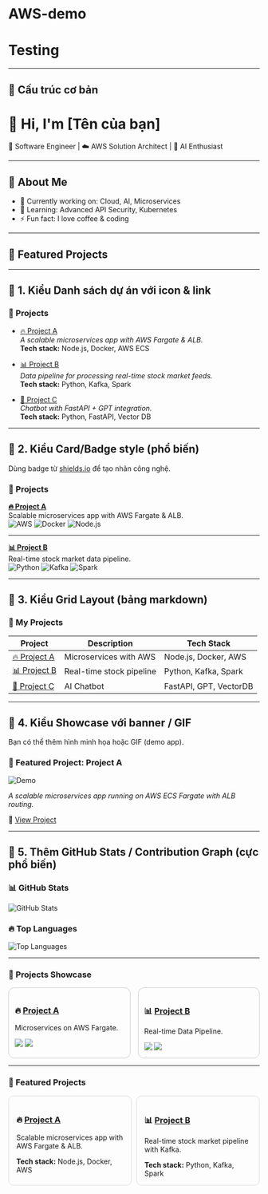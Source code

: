 # AWS-demo
# Testing
---

## 🔹 Cấu trúc cơ bản

# 👋 Hi, I'm [Tên của bạn]  
🚀 Software Engineer | ☁️ AWS Solution Architect | 🤖 AI Enthusiast  

---

## 🌟 About Me
- 🔭 Currently working on: Cloud, AI, Microservices  
- 🌱 Learning: Advanced API Security, Kubernetes  
- ⚡ Fun fact: I love coffee & coding  

---

## 📌 Featured Projects


---

## 🔹 1. Kiểu **Danh sách dự án với icon & link**

### 🚀 Projects
- [🔥 Project A](https://github.com/username/project-a)  
  _A scalable microservices app with AWS Fargate & ALB._  
  **Tech stack:** Node.js, Docker, AWS ECS  

- [📊 Project B](https://github.com/username/project-b)  
  _Data pipeline for processing real-time stock market feeds._  
  **Tech stack:** Python, Kafka, Spark  

- [🤖 Project C](https://github.com/username/project-c)  
  _Chatbot with FastAPI + GPT integration._  
  **Tech stack:** Python, FastAPI, Vector DB  


---

## 🔹 2. Kiểu **Card/Badge style (phổ biến)**

Dùng badge từ [shields.io](https://shields.io/) để tạo nhãn công nghệ.

### 🚀 Projects

**[🔥 Project A](https://github.com/username/project-a)**  
Scalable microservices app with AWS Fargate & ALB.  
![AWS](https://img.shields.io/badge/AWS-Cloud-orange) 
![Docker](https://img.shields.io/badge/Docker-Container-blue) 
![Node.js](https://img.shields.io/badge/Node.js-JS-green)

---

**[📊 Project B](https://github.com/username/project-b)**  
Real-time stock market data pipeline.  
![Python](https://img.shields.io/badge/Python-3.9-blue) 
![Kafka](https://img.shields.io/badge/Kafka-Streaming-black) 
![Spark](https://img.shields.io/badge/Spark-BigData-red)


---

## 🔹 3. Kiểu **Grid Layout (bảng markdown)**

### 📌 My Projects

| Project | Description | Tech Stack |
|---------|-------------|------------|
| [🔥 Project A](https://github.com/username/project-a) | Microservices with AWS | Node.js, Docker, AWS |
| [📊 Project B](https://github.com/username/project-b) | Real-time stock pipeline | Python, Kafka, Spark |
| [🤖 Project C](https://github.com/username/project-c) | AI Chatbot | FastAPI, GPT, VectorDB |


---

## 🔹 4. Kiểu **Showcase với banner / GIF**

Bạn có thể thêm hình minh họa hoặc GIF (demo app).

### 🚀 Featured Project: Project A

![Demo](https://raw.githubusercontent.com/username/project-a/main/demo.gif)

_A scalable microservices app running on AWS ECS Fargate with ALB routing._

🔗 [View Project](https://github.com/username/project-a)


---

## 🔹 5. Thêm **GitHub Stats / Contribution Graph** (cực phổ biến)


### 📊 GitHub Stats
![GitHub Stats](https://github-readme-stats.vercel.app/api?username=your-username&show_icons=true&theme=radical)

### 🔥 Top Languages
![Top Languages](https://github-readme-stats.vercel.app/api/top-langs/?username=your-username&layout=compact&theme=radical)

---

### 🌟 Projects Showcase

<div style="display: grid; grid-template-columns: repeat(2, 1fr); gap: 15px;">

<div style="border: 1px solid #ccc; border-radius: 12px; padding: 12px;">
  <h3>🔥 <a href="https://github.com/username/project-a">Project A</a></h3>
  <p>Microservices on AWS Fargate.</p>
  <img src="https://img.shields.io/badge/AWS-Cloud-orange"> 
  <img src="https://img.shields.io/badge/Docker-Container-blue"> 
</div>

<div style="border: 1px solid #ccc; border-radius: 12px; padding: 12px;">
  <h3>📊 <a href="https://github.com/username/project-b">Project B</a></h3>
  <p>Real-time Data Pipeline.</p>
  <img src="https://img.shields.io/badge/Python-3.9-blue"> 
  <img src="https://img.shields.io/badge/Kafka-Streaming-black"> 
</div>

</div>

---
### 📌 Featured Projects

<div style="display: flex; gap: 10px;">

  <div style="flex: 1; border: 1px solid #ddd; border-radius: 10px; padding: 15px;">
    <h3>🔥 <a href="https://github.com/username/project-a">Project A</a></h3>
    <p>Scalable microservices app with AWS Fargate & ALB.</p>
    <b>Tech stack:</b> Node.js, Docker, AWS
  </div>

  <div style="flex: 1; border: 1px solid #ddd; border-radius: 10px; padding: 15px;">
    <h3>📊 <a href="https://github.com/username/project-b">Project B</a></h3>
    <p>Real-time stock market pipeline with Kafka.</p>
    <b>Tech stack:</b> Python, Kafka, Spark
  </div>

</div>



